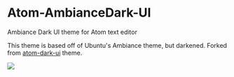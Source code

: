 # Atom-AmbianceDark-UI

Ambiance Dark UI theme for Atom text editor

This theme is based off of Ubuntu's Ambiance theme, but darkened. Forked from [atom-dark-ui](https://github.com/atom/atom-dark-ui) theme.

![](https://f.cloud.github.com/assets/671378/2265086/c6897dba-9e7b-11e3-945d-551cac610717.png)
